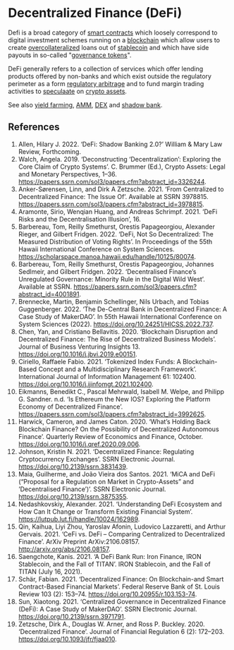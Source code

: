 # Decentralized Finance (DeFi)
Defi is a broad category of [smart contracts](smart-contracts.md) which loosely correspond to digital investment schemes running on a [blockchain](blockchain.md) which allow users to create [overcollateralized](collateralization.md) loans out of [stablecoin](stablecoin.md) and which have side payouts in so-called "[governance tokens](governance-token.md)".

DeFi generally refers to a collection of services which offer lending products offered by non-banks and which exist outside the regulatory perimeter as a form [regulatory arbitrage](regulatory-arbitrage.md) and to fund margin trading activities to [speculaate](speculation.md) on [crypto assets](cryptoasset.md).

See also [yield farming](yield-farming.md), [AMM](amm.md), [DEX](dex.md) and [shadow bank](shadow-bank.md).

## References
1. Allen, Hilary J. 2022. ‘DeFi: Shadow Banking 2.0?’ William & Mary Law Review, Forthcoming.
1. Walch, Angela. 2019. ‘Deconstructing ‘Decentralization’: Exploring the Core Claim of Crypto Systems’. C. Brummer (Ed.), Crypto Assets: Legal and Monetary Perspectives, 1–36. https://papers.ssrn.com/sol3/papers.cfm?abstract_id=3326244.
1. Anker-Sørensen, Linn, and Dirk A Zetzsche. 2021. ‘From Centralized to Decentralized Finance: The Issue Of’. Available at SSRN 3978815. https://papers.ssrn.com/sol3/papers.cfm?abstract_id=3978815.
1. Aramonte, Sirio, Wenqian Huang, and Andreas Schrimpf. 2021. ‘DeFi Risks and the Decentralisation Illusion’, 16.
1. Barbereau, Tom, Reilly Smethurst, Orestis Papageorgiou, Alexander Rieger, and Gilbert Fridgen. 2022. ‘DeFi, Not So Decentralized: The Measured Distribution of Voting Rights’. In Proceedings of the 55th Hawaii International Conference on System Sciences. https://scholarspace.manoa.hawaii.edu/handle/10125/80074.
1. Barbereau, Tom, Reilly Smethurst, Orestis Papageorgiou, Johannes Sedlmeir, and Gilbert Fridgen. 2022. ‘Decentralised Finance’s Unregulated Governance: Minority Rule in the Digital Wild West’. Available at SSRN. https://papers.ssrn.com/sol3/papers.cfm?abstract_id=4001891.
1. Brennecke, Martin, Benjamin Schellinger, Nils Urbach, and Tobias Guggenberger. 2022. ‘The De-Central Bank in Decentralized Finance: A Case Study of MakerDAO’. In 55th Hawaii International Conference on System Sciences (2022). https://doi.org/10.24251/HICSS.2022.737.
1. Chen, Yan, and Cristiano Bellavitis. 2020. ‘Blockchain Disruption and Decentralized Finance: The Rise of Decentralized Business Models’. Journal of Business Venturing Insights 13. https://doi.org/10.1016/j.jbvi.2019.e00151.
1. Ciriello, Raffaele Fabio. 2021. ‘Tokenized Index Funds: A Blockchain-Based Concept and a Multidisciplinary Research Framework’. International Journal of Information Management 61: 102400. https://doi.org/10.1016/j.ijinfomgt.2021.102400.
1. Eikmanns, Benedikt C., Pascal Mehrwald, Isabell M. Welpe, and Philipp G. Sandner. n.d. ‘Is Ethereum the New IOS? Exploring the Platform Economy of Decentralized Finance’. https://papers.ssrn.com/sol3/papers.cfm?abstract_id=3992625.
1. Harwick, Cameron, and James Caton. 2020. ‘What’s Holding Back Blockchain Finance? On the Possibility of Decentralized Autonomous Finance’. Quarterly Review of Economics and Finance, October. https://doi.org/10.1016/j.qref.2020.09.006.
1. Johnson, Kristin N. 2021. ‘Decentralized Finance: Regulating Cryptocurrency Exchanges’. SSRN Electronic Journal. https://doi.org/10.2139/ssrn.3831439.
1. Maia, Guilherme, and João Vieira dos Santos. 2021. ‘MiCA and DeFi (“Proposal for a Regulation on Market in Crypto-Assets” and ’Decentralised Finance’)’. SSRN Electronic Journal. https://doi.org/10.2139/ssrn.3875355.
1. Nedashkovskiy, Alexander. 2021. ‘Understanding DeFi Ecosystem and How Can It Change or Transform Existing Financial System’. https://lutpub.lut.fi/handle/10024/162989.
1. Qin, Kaihua, Liyi Zhou, Yaroslav Afonin, Ludovico Lazzaretti, and Arthur Gervais. 2021. ‘CeFi vs. DeFi – Comparing Centralized to Decentralized Finance’. ArXiv Preprint ArXiv:2106.08157. http://arxiv.org/abs/2106.08157.
1. Saengchote, Kanis. 2021. ‘A DeFi Bank Run: Iron Finance, IRON Stablecoin, and the Fall of TITAN’. IRON Stablecoin, and the Fall of TITAN (July 16, 2021).
1. Schär, Fabian. 2021. ‘Decentralized Finance: On Blockchain-and Smart Contract-Based Financial Markets’. Federal Reserve Bank of St. Louis Review 103 (2): 153–74. https://doi.org/10.20955/r.103.153-74.
1. Sun, Xiaotong. 2021. ‘Centralized Governance in Decentralized Finance (DeFi): A Case Study of MakerDAO’. SSRN Electronic Journal. https://doi.org/10.2139/ssrn.3971791.
1. Zetzsche, Dirk A., Douglas W. Arner, and Ross P. Buckley. 2020. ‘Decentralized Finance’. Journal of Financial Regulation 6 (2): 172–203. https://doi.org/10.1093/jfr/fjaa010.